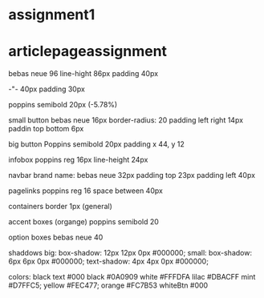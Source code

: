# assignment1

# articlepageassignment

bebas neue 96
line-hight 86px
padding 40px

-"- 40px
padding 30px

poppins semibold 20px
(-5.78%)

small button
bebas neue 16px
border-radius: 20
padding left right 14px
paddin top bottom 6px

big button
Poppins semibold 20px
padding x 44, y 12

infobox
poppins reg 16px line-height 24px

navbar
brand name:
bebas neue 32px
padding top 23px
padding left 40px

pagelinks
poppins reg 16
space between 40px

containers
border 1px (general)

accent boxes (organge)
poppins semibold 20

option boxes
bebas neue 40

shaddows
big:
box-shadow: 12px 12px 0px #000000;
small:
box-shadow: 6px 6px 0px #000000;
text-shadow: 4px 4px 0px #000000;

colors:
black text #000
black #0A0909
white #FFFDFA
lilac #DBACFF
mint #D7FFC5;
yellow #FEC477;
orange #FC7B53
whiteBtn #000

